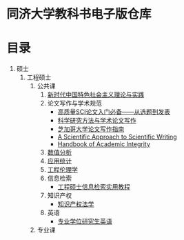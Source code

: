 # 同济大学教科书电子版仓库

# 目录

1. 硕士
    1. 工程硕士
        1. 公共课
            1. [新时代中国特色社会主义理论与实践][新时代中国特色社会主义理论与实践]
            2. 论文写作与学术规范
                * [高质量SCI论文入门必备——从选题到发表][高质量SCI论文入门必备——从选题到发表]
                * [科学研究方法与学术论文写作][科学研究方法与学术论文写作]
                * [芝加哥大学论文写作指南][芝加哥大学论文写作指南]
                * [A Scientific Approach to Scientific Writing][A Scientific Approach to Scientific Writing]
                * [Handbook of Academic Integrity][Handbook of Academic Integrity]
            3. [数值分析][数值分析]
            4. [应用统计][应用统计]
            5. [工程伦理学][工程伦理学]
            6. 信息检索
                * [工程硕士信息检索实用教程][工程硕士信息检索实用教程]
            6. 知识产权
                * [知识产权法学][知识产权法学]
            7. 英语
                * [专业学位研究生英语][专业学位研究生英语]
        2. 专业课

[专业学位研究生英语]: http://s0swdr83v.hd-bkt.clouddn.com/%E4%B8%93%E4%B8%9A%E5%AD%A6%E4%BD%8D%E7%A0%94%E7%A9%B6%E7%94%9F%E8%8B%B1%E8%AF%AD.pdf

[工程硕士信息检索实用教程]: http://s0swdr83v.hd-bkt.clouddn.com/%E5%B7%A5%E7%A8%8B%E7%A1%95%E5%A3%AB%E4%BF%A1%E6%81%AF%E6%A3%80%E7%B4%A2%E5%AE%9E%E7%94%A8%E6%95%99%E7%A8%8B.pdf
[知识产权法学]: http://s0swdr83v.hd-bkt.clouddn.com/%E7%9F%A5%E8%AF%86%E4%BA%A7%E6%9D%83%E6%B3%95%E5%AD%A6.pdf

[新时代中国特色社会主义理论与实践]: http://s0swdr83v.hd-bkt.clouddn.com/%E6%96%B0%E6%97%B6%E4%BB%A3%E4%B8%AD%E5%9B%BD%E7%89%B9%E8%89%B2%E7%A4%BE%E4%BC%9A%E4%B8%BB%E4%B9%89%E7%90%86%E8%AE%BA%E4%B8%8E%E5%AE%9E%E8%B7%B5.pdf

[高质量SCI论文入门必备——从选题到发表]: http://s0swdr83v.hd-bkt.clouddn.com/%E9%AB%98%E8%B4%A8%E9%87%8FSCI%E8%AE%BA%E6%96%87%E5%85%A5%E9%97%A8%E5%BF%85%E5%A4%87%E2%80%94%E2%80%94%E4%BB%8E%E9%80%89%E9%A2%98%E5%88%B0%E5%8F%91%E8%A1%A8.pdf

[科学研究方法与学术论文写作]: http://s-sh-7539-tongji-books.oss.dogecdn.com/%E7%A7%91%E5%AD%A6%E7%A0%94%E7%A9%B6%E6%96%B9%E6%B3%95%E4%B8%8E%E5%AD%A6%E6%9C%AF%E8%AE%BA%E6%96%87%E5%86%99%E4%BD%9C.pdf

[芝加哥大学论文写作指南]: http://s0swdr83v.hd-bkt.clouddn.com/%E8%8A%9D%E5%8A%A0%E5%93%A5%E5%A4%A7%E5%AD%A6%E8%AE%BA%E6%96%87%E5%86%99%E4%BD%9C%E6%8C%87%E5%8D%97.pdf

[A Scientific Approach to Scientific Writing]: http://s0swdr83v.hd-bkt.clouddn.com/A%20Scientific%20Approach%20to%20Scientific%20Writing.pdf

[Handbook of Academic Integrity]: http://s0swdr83v.hd-bkt.clouddn.com/Handbook%20of%20Academic%20Integrity.pdf

[数值分析]: http://s0swdr83v.hd-bkt.clouddn.com/%E7%8E%B0%E4%BB%A3%E6%95%B0%E5%80%BC%E8%AE%A1%E7%AE%97%20%E7%AC%AC2%E7%89%88.pdf

[应用统计]: http://s0swdr83v.hd-bkt.clouddn.com/%E5%BA%94%E7%94%A8%E7%BB%9F%E8%AE%A1.pdf

[工程伦理学]: http://s0swdr83v.hd-bkt.clouddn.com/%E5%B7%A5%E7%A8%8B%E4%BC%A6%E7%90%86%E5%AD%A6.pdf
